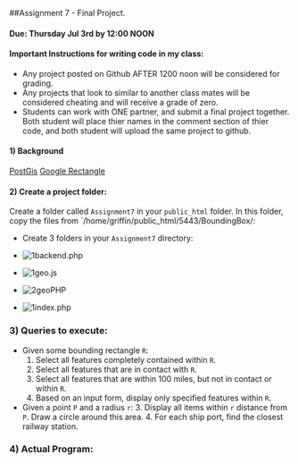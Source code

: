 ##Assignment 7 - Final Project.

#### Due: Thursday Jul 3rd by 12:00 NOON

#### Important Instructions for writing code in my class:

>
- Any project posted on Github AFTER 1200 noon will be considered for grading.
- Any projects that look to similar to another class mates will be considered cheating and will receive a grade of zero.
- Students can work with ONE partner, and submit a final project together. Both student will place thier names in the comment section of thier code, and both student will upload the same project to github. 

#### 1) Background

[PostGis](http://postgis.net/docs/manual-2.1/reference.html#PostGIS_Types)
[Google Rectangle](https://developers.google.com/maps/documentation/javascript/examples/rectangle-simple)

#### 2) Create a project folder:

Create a folder called `Assignment7` in your `public_html` folder. In this folder, copy the files from `/home/griffin/public_html/5443/BoundingBox/:

- Create 3 folders in your `Assignment7` directory:

- ![1]backend.php
- ![1]geo.js
- ![2]geoPHP
- ![1]index.php

### 3) Queries to execute:

-  Given some bounding rectangle `R`:
    1. Select all features completely contained within `R`.
    2. Select all features that are in contact with `R`.
    3. Select all features that are within 100 miles, but not in contact or within `R`.
    2. Based on an input form, display only specified features within `R`.
- Given a point `P` and a radius `r`:
    3. Display all items within `r` distance from `P`. Draw a circle around this area.
    4. For each ship port, find the closest railway station.

### 4) Actual Program:


[1]: https://cdn1.iconfinder.com/data/icons/stilllife/24x24/filesystems/gnome-fs-directory.png
[2]: http://png-2.findicons.com/files/icons/2360/spirit20/20/file_php.png
[3]: http://www.lecollagiste.com/collanews/themes/lilina/web/media/folder.gif
